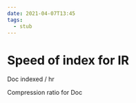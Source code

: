 ```yaml
---
date: 2021-04-07T13:45
tags: 
  - stub
---
```


# Speed of index for IR

Doc indexed / hr

Compression ratio for Doc
